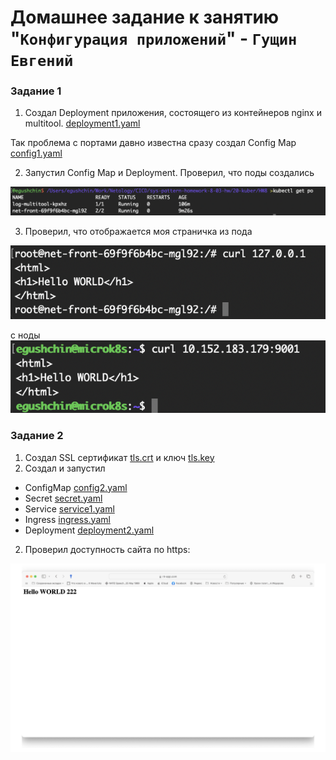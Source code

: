 # Домашнее задание к занятию "`Конфигурация приложений`" - `Гущин Евгений`

### Задание 1

1. Создал Deployment приложения, состоящего из контейнеров nginx и multitool. [deployment1.yaml](./deployment1.yaml)

Так проблема с портами давно известна сразу создал Config Map [config1.yaml](./config1.yaml)


2. Запустил Config Map и Deployment. Проверил, что поды создались

![task2](../../img/20-kuber/HW8/task1_3.png)  

3. Проверил, что отображается моя страничка
из пода 

![task2](../../img/20-kuber/HW8/task1_1.png)

с ноды
![task2](../../img/20-kuber/HW8/task1_2.png)

### Задание 2

1. Создал SSL сертификат [tls.crt](./tls.crtl) и ключ [tls.key](./tls.key) 
2. Создал и запустил
- ConfigMap [config2.yaml](./config2.yaml) 
- Secret [secret.yaml](./secret.yaml) 
- Service [service1.yaml](./service1.yaml) 
- Ingress [ingress.yaml](./ingress.yaml) 
- Deployment [deployment2.yaml](./deployment2.yaml)  

2. Проверил доступность сайта по https:

![task2](../../img/20-kuber/HW8/task2_2.png)



